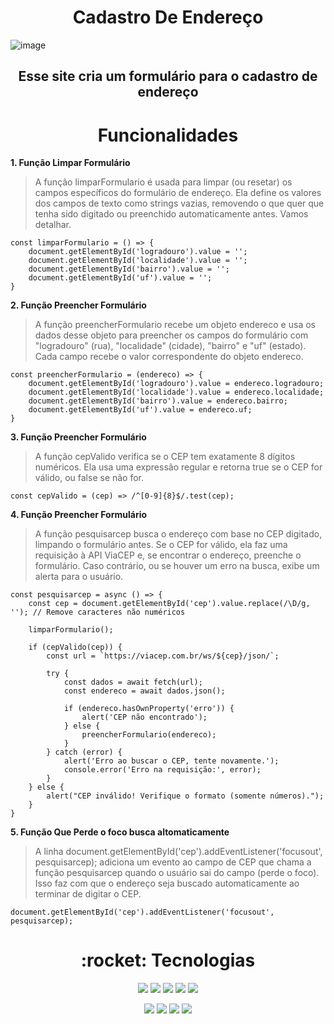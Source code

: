 <h1 align="center">Cadastro De Endereço</h1>


![image](https://github.com/user-attachments/assets/e0d2dfd6-0cee-4b7c-82d6-69382975f5aa)

<h2 align="center"> Esse site cria um formulário para o cadastro de endereço</h2>

<h1 align="center"> Funcionalidades</h1>

**1. Função Limpar Formulário**
> A função limparFormulario é usada para limpar (ou resetar) os campos específicos do formulário de endereço. Ela define os valores dos campos de texto como strings vazias, removendo o que quer que tenha sido digitado ou preenchido automaticamente antes. Vamos detalhar.
```
const limparFormulario = () => {
    document.getElementById('logradouro').value = '';
    document.getElementById('localidade').value = '';
    document.getElementById('bairro').value = '';
    document.getElementById('uf').value = '';
}
```

**2. Função Preencher Formulário**
>A função preencherFormulario recebe um objeto endereco e usa os dados desse objeto para preencher os campos do formulário com "logradouro" (rua), "localidade" (cidade), "bairro" e "uf" (estado). Cada campo recebe o valor correspondente do objeto endereco.
```
const preencherFormulario = (endereco) => {
    document.getElementById('logradouro').value = endereco.logradouro;
    document.getElementById('localidade').value = endereco.localidade;
    document.getElementById('bairro').value = endereco.bairro;
    document.getElementById('uf').value = endereco.uf;
}
```

**3. Função Preencher Formulário**
>A função cepValido verifica se o CEP tem exatamente 8 dígitos numéricos. Ela usa uma expressão regular e retorna true se o CEP for válido, ou false se não for.
```
const cepValido = (cep) => /^[0-9]{8}$/.test(cep);
```

**4. Função Preencher Formulário**
>A função pesquisarcep busca o endereço com base no CEP digitado, limpando o formulário antes. Se o CEP for válido, ela faz uma requisição à API ViaCEP e, se encontrar o endereço, preenche o formulário. Caso contrário, ou se houver um erro na busca, exibe um alerta para o usuário.
```
const pesquisarcep = async () => {
    const cep = document.getElementById('cep').value.replace(/\D/g, ''); // Remove caracteres não numéricos

    limparFormulario();

    if (cepValido(cep)) {
        const url = `https://viacep.com.br/ws/${cep}/json/`;

        try {
            const dados = await fetch(url);
            const endereco = await dados.json();

            if (endereco.hasOwnProperty('erro')) {
                alert('CEP não encontrado');
            } else {
                preencherFormulario(endereco);
            }
        } catch (error) {
            alert('Erro ao buscar o CEP, tente novamente.');
            console.error('Erro na requisição:', error);
        }
    } else {
        alert("CEP inválido! Verifique o formato (somente números).");
    }
}
```

**5. Função Que Perde o foco busca altomaticamente**
>A linha document.getElementById('cep').addEventListener('focusout', pesquisarcep); adiciona um evento ao campo de CEP que chama a função pesquisarcep quando o usuário sai do campo (perde o foco). Isso faz com que o endereço seja buscado automaticamente ao terminar de digitar o CEP.
```
document.getElementById('cep').addEventListener('focusout', pesquisarcep);
```


<h1 align="center">:rocket: Tecnologias</h1>
<p align="center">
<img align="" src="https://img.shields.io/badge/CSS3-1572B6?style=for-the-badge&logo=css3&logoColor=white">
<img align="" src="https://img.shields.io/badge/HTML5-E34F26?style=for-the-badge&logo=html5&logoColor=white">
<img align="" src="https://img.shields.io/badge/VSCode-0078D4?style=for-the-badge&logo=visual%20studio%20code&logoColor=white">
<img align="" src="https://img.shields.io/badge/GitHub-100000?style=for-the-badge&logo=github&logoColor=white">
<img align="" src="https://img.shields.io/badge/GIT-E44C30?style=for-the-badge&logo=git&logoColor=white ">
</p><p align="center">
<img src="https://img.shields.io/badge/javascript-%23323330.svg?style=for-the-badge&logo=javascript&logoColor=%23F7DF1E">
<img src="https://img.shields.io/badge/markdown-%23000000.svg?style=for-the-badge&logo=markdown&logoColor=white">
<img src="https://img.shields.io/badge/OneDrive-0078D4.svg?style=for-the-badge&logo=microsoftonedrive&logoColor=white">
<img src="https://img.shields.io/badge/linkedin-%230077B5.svg?style=for-the-badge&logo=linkedin&logoColor=white">
</p>  






